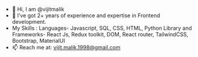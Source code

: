 - 👋 Hi, I am @vijitmalik
- 👀 I’ve got 2+ years of experience and expertise in Frontend development. 
-    My Skills : Languages- Javascript, SQL, CSS, HTML, Python
                 Library and Frameworks- React Js, Redux toolkit, DOM, React router, TailwindCSS, Bootstrap, MaterialUI
- 📫 Reach me at: vijit.malik.1998@gmail.com 

<!---
vijitmalik/vijitmalik is a ✨ special ✨ repository because its `README.md` (this file) appears on your GitHub profile.
You can click the Preview link to take a look at your changes.
--->
